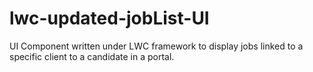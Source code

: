 # lwc-updated-jobList-UI
UI Component written under LWC framework to display jobs linked to a specific client to a candidate in a portal.

